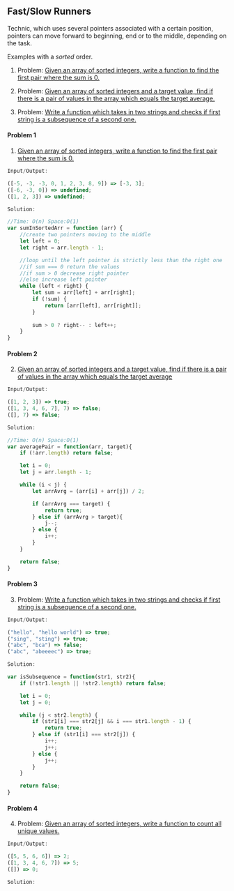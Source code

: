 ## Fast/Slow Runners

Technic, which uses several pointers associated with a certain position, pointers can move forward to beginning, end or to the middle, depending on the task.

Examples with a *sorted* order.

1. Problem: [Given an array of sorted integers, write a function to find the first pair where the sum is 0.](#problem-1)

2. Problem: [Given an array of sorted integers and a target value, find if there is a pair of values in the array which equals the target average.](#problem-2)

3. Problem: [Write a function which takes in two strings and checks if first string is a subsequence of a second one.](#problem-3)

#### Problem 1

1. [Given an array of sorted integers, write a function to find the first pair where the sum is 0.](./fc_sumInSortedArray.js)
   
```javascript
Input/Output:

([-5, -3, -3, 0, 1, 2, 3, 8, 9]) => [-3, 3];
([-6, -3, 0]) => undefined;
([1, 2, 3]) => undefined;
```

```javascript
Solution:

//Time: O(n) Space:O(1)
var sumInSortedArr = function (arr) {
    //create two pointers moving to the middle
    let left = 0;
    let right = arr.length - 1;

    //loop until the left pointer is strictly less than the right one
    //if sum === 0 return the values
    //if sum > 0 decrease right pointer
    //else increase left pointer
    while (left < right) {
        let sum = arr[left] + arr[right];
        if (!sum) {
            return [arr[left], arr[right]];
        } 
        
        sum > 0 ? right-- : left++;
    }
}
```

#### Problem 2

2. [Given an array of sorted integers and a target value, find if there is a pair of values in the array which equals the target average](./fsRun_averagePair)

```javascript
Input/Output:

([1, 2, 3]) => true;
([1, 3, 4, 6, 7], 7) => false;
([], 7) => false;
```

```javascript
Solution:

//Time: O(n) Space:O(1)
var averagePair = function(arr, target){
    if (!arr.length) return false;

    let i = 0;
    let j = arr.length - 1;

    while (i < j) {
        let arrAvrg = (arr[i] + arr[j]) / 2;

        if (arrAvrg === target) {
            return true;
        } else if (arrAvrg > target){
            j--;
        } else {
            i++;
        }
    }

    return false;
}
```

#### Problem 3

3. Problem: [Write a function which takes in two strings and checks if first string is a subsequence of a second one.](./fsRun_isSubsequence.js)

```javascript
Input/Output:

("hello", "hello world") => true;
("sing", "sting") => true;
("abc", "bca") => false;
("abc", "abeeeec") => true;
```

```javascript
Solution:

var isSubsequence = function(str1, str2){
    if (!str1.length || !str2.length) return false;

    let i = 0;
    let j = 0;

    while (j < str2.length) {
        if (str1[i] === str2[j] && i === str1.length - 1) {
            return true;
        } else if (str1[i] === str2[j]) {
            i++;
            j++;
        } else {
            j++;
        }
    }

    return false;
}

```

#### Problem 4

4. Problem: [Given an array of sorted integers, write a function to count all unique values.](./fc_uniqueValsInSortedArray.js)
   
```javascript
Input/Output:

([5, 5, 6, 6]) => 2;
([1, 3, 4, 6, 7]) => 5;
([]) => 0;
```

```javascript
Solution:
```
